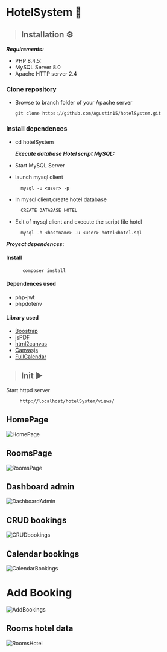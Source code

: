 # HotelSystem 🏨

 >## Installation ⚙
   <em><strong>Requirements:</strong></em>
  - PHP 8.4.5:
  - MySQL Server 8.0
  - Apache HTTP server 2.4
    
 ### Clone repository
 - Browse to branch folder of your Apache server
   
       git clone https://github.com/Agustin15/hotelSystem.git

 ### Install dependences  
 - cd hotelSystem
   
   <em><strong>Execute database Hotel script MySQL:</strong></em>
  - Start MySQL Server
  - launch mysql client
    
          mysql -u <user> -p
  - In mysql client,create hotel database
    
          CREATE DATABASE HOTEL
  - Exit of mysql client and execute the script file hotel
    
          mysql -h <hostname> -u <user> hotel<hotel.sql
    
  <em><strong>Proyect dependences:</strong></em>

   #### Install
          composer install 
   
   #### Dependences used 
   - php-jwt
   - phpdotenv

 #### Library used
  - [Boostrap](https://getbootstrap.com/)
  - [jsPDF](https://artskydj.github.io/jsPDF/docs/jsPDF.html)
  - [html2canvas](https://html2canvas.hertzen.com/)
  - [Canvasjs](https://canvasjs.com/)
  - [FullCalendar](https://fullcalendar.io/)

 
 >## Init ▶
  Start httpd server
         
         http://localhost/hotelSystem/views/

  ## HomePage
  ![HomePage](https://i.postimg.cc/fRn1kwNy/home.png)
  
  ## RoomsPage
  ![RoomsPage](https://i.postimg.cc/jqXSTF0G/select-Rooms1.png)

  ## Dashboard admin
  ![DashboardAdmin](https://i.postimg.cc/NGJLTzJR/dashboard.png)

  ## CRUD bookings
  ![CRUDbookings](https://i.postimg.cc/260P5Jd5/table-Bookings.png)

  ## Calendar bookings
  ![CalendarBookings](https://i.postimg.cc/nLmQ1bSX/calendar.png)

  # Add Booking 
  ![AddBookings](https://i.postimg.cc/xTZNm1jv/add-Booking.png)
   
  ## Rooms hotel data
  ![RoomsHotel](https://i.postimg.cc/XY4VPMvZ/rooms-Hotel.png)

    
   
